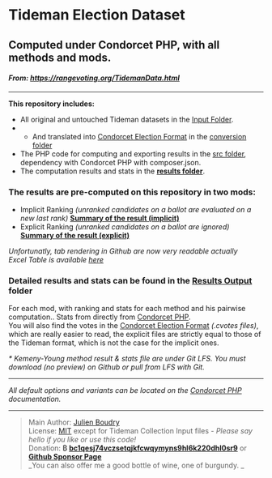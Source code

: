 

Tideman Election Dataset 
===========================
Computed under Condorcet PHP, with all methods and mods.
---------
    
#### _From: https://rangevoting.org/TidemanData.html_
---------------------------------------

**This repository includes:**
* All original and untouched Tideman datasets in the [Input Folder](Input_TidemanElectionCollection/).  
* * And translated into [Condorcet Election Format](https://github.com/CondorcetPHP/CondorcetElectionFormat) in the [conversion folder](ConversionToCondorcetElectionFormat/)
* The PHP code for computing and exporting results in the [src folder](src), dependency with Condorcet PHP with composer.json.  
* The computation results and stats in the **[results folder](/Output_Results)**.  

### The results are pre-computed on this repository in two mods:
* Implicit Ranking _(unranked candidates on a ballot are evaluated on a new last rank)_ **[Summary of the result (implicit)](implicitRankingEvaluationOfVotes-summary.md)**
* Explicit Ranking _(unranked candidates on a ballot are ignored)_ **[Summary of the result (explicit)](explicitRankingEvaluationOfVotes-summary.md)**

_Unfortunatly, tab rendering in Github are now very readable actually_  
_Excel Table is available [here](Summary.xlsx)_

### Detailed results and stats can be found in the [Results Output](/Output_Results) folder

For each mod, with ranking and stats for each method and his pairwise computation.. Stats from directly from [Condorcet PHP](https://github.com/julien-boudry/Condorcet).   
You will also find the votes in the [Condorcet Election Format](https://github.com/CondorcetPHP/CondorcetElectionFormat) _(.cvotes files)_, which are really easier to read, the explicit files are strictly equal to those of the Tideman format, which is not the case for the implicit ones.  

_* Kemeny-Young method result & stats file are under Git LFS. You must download (no preview) on Github or pull from LFS with Git._

---------------------------------------
_All default options and variants can be located on the [Condorcet PHP](https://github.com/julien-boudry/Condorcet) documentation._

---------------------------------------
> Main Author: [Julien Boudry](https://www.linkedin.com/in/julienboudry/)   
> License: [MIT](LICENSE.txt) except for Tideman Collection Input files _- Please say hello if you like or use this code!_   
> Donation: **₿ [bc1qesj74vczsetqjkfcwqymyns9hl6k220dhl0sr9](https://blockchair.com/bitcoin/address/bc1qesj74vczsetqjkfcwqymyns9hl6k220dhl0sr9)** or **[Github Sponsor Page](https://github.com/sponsors/julien-boudry)**  
> _You can also offer me a good bottle of wine, one of burgundy. _  